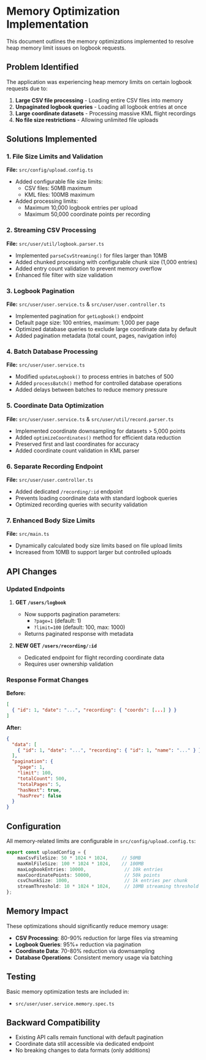 # Memory Optimization Implementation

This document outlines the memory optimizations implemented to resolve heap memory limit issues on logbook requests.

## Problem Identified

The application was experiencing heap memory limits on certain logbook requests due to:

1. **Large CSV file processing** - Loading entire CSV files into memory
2. **Unpaginated logbook queries** - Loading all logbook entries at once
3. **Large coordinate datasets** - Processing massive KML flight recordings
4. **No file size restrictions** - Allowing unlimited file uploads

## Solutions Implemented

### 1. File Size Limits and Validation

**File:** `src/config/upload.config.ts`
- Added configurable file size limits:
  - CSV files: 50MB maximum
  - KML files: 100MB maximum
- Added processing limits:
  - Maximum 10,000 logbook entries per upload
  - Maximum 50,000 coordinate points per recording

### 2. Streaming CSV Processing

**File:** `src/user/util/logbook.parser.ts`
- Implemented `parseCsvStreaming()` for files larger than 10MB
- Added chunked processing with configurable chunk size (1,000 entries)
- Added entry count validation to prevent memory overflow
- Enhanced file filter with size validation

### 3. Logbook Pagination

**File:** `src/user/user.service.ts` & `src/user/user.controller.ts`
- Implemented pagination for `getLogbook()` endpoint
- Default page size: 100 entries, maximum: 1,000 per page
- Optimized database queries to exclude large coordinate data by default
- Added pagination metadata (total count, pages, navigation info)

### 4. Batch Database Processing

**File:** `src/user/user.service.ts`
- Modified `updateLogbook()` to process entries in batches of 500
- Added `processBatch()` method for controlled database operations
- Added delays between batches to reduce memory pressure

### 5. Coordinate Data Optimization

**File:** `src/user/user.service.ts` & `src/user/util/record.parser.ts`
- Implemented coordinate downsampling for datasets > 5,000 points
- Added `optimizeCoordinates()` method for efficient data reduction
- Preserved first and last coordinates for accuracy
- Added coordinate count validation in KML parser

### 6. Separate Recording Endpoint

**File:** `src/user/user.controller.ts`
- Added dedicated `/recording/:id` endpoint
- Prevents loading coordinate data with standard logbook queries
- Optimized recording queries with security validation

### 7. Enhanced Body Size Limits

**File:** `src/main.ts`
- Dynamically calculated body size limits based on file upload limits
- Increased from 10MB to support larger but controlled uploads

## API Changes

### Updated Endpoints

1. **GET `/users/logbook`**
   - Now supports pagination parameters:
     - `?page=1` (default: 1)
     - `?limit=100` (default: 100, max: 1000)
   - Returns paginated response with metadata

2. **NEW GET `/users/recording/:id`**
   - Dedicated endpoint for flight recording coordinate data
   - Requires user ownership validation

### Response Format Changes

**Before:**
```json
[
  { "id": 1, "date": "...", "recording": { "coords": [...] } }
]
```

**After:**
```json
{
  "data": [
    { "id": 1, "date": "...", "recording": { "id": 1, "name": "..." } }
  ],
  "pagination": {
    "page": 1,
    "limit": 100,
    "totalCount": 500,
    "totalPages": 5,
    "hasNext": true,
    "hasPrev": false
  }
}
```

## Configuration

All memory-related limits are configurable in `src/config/upload.config.ts`:

```typescript
export const uploadConfig = {
    maxCsvFileSize: 50 * 1024 * 1024,     // 50MB
    maxKmlFileSize: 100 * 1024 * 1024,    // 100MB
    maxLogbookEntries: 10000,              // 10k entries
    maxCoordinatePoints: 50000,            // 50k points
    csvChunkSize: 1000,                    // 1k entries per chunk
    streamThreshold: 10 * 1024 * 1024,     // 10MB streaming threshold
};
```

## Memory Impact

These optimizations should significantly reduce memory usage:

- **CSV Processing**: 80-90% reduction for large files via streaming
- **Logbook Queries**: 95%+ reduction via pagination
- **Coordinate Data**: 70-80% reduction via downsampling
- **Database Operations**: Consistent memory usage via batching

## Testing

Basic memory optimization tests are included in:
- `src/user/user.service.memory.spec.ts`

## Backward Compatibility

- Existing API calls remain functional with default pagination
- Coordinate data still accessible via dedicated endpoint
- No breaking changes to data formats (only additions)